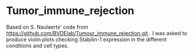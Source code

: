 # Tumor_immune_rejection

Based on S. Naulaerts' code from https://github.com/BVDElab/Tumour_immune_rejection.git .
I was asked to produce violin plots checking Stabilin-1 expression in the different conditions and cell types.

